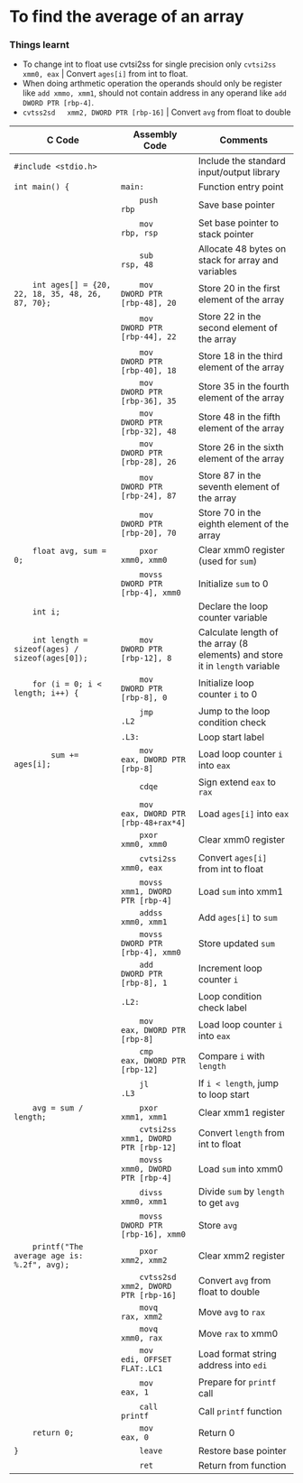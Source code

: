 # To find the average of an array


### Things learnt
  - To change int to float use cvtsi2ss for single precision only `cvtsi2ss  xmm0, eax` | Convert `ages[i]` from int to float.
  - When doing arthmetic operation the operands should only be register like `add xmmo, xmm1`, should not contain address in any operand like `add DWORD PTR [rbp-4]`.
  - `cvtss2sd   xmm2, DWORD PTR [rbp-16]` | Convert `avg` from float to double

| C Code | Assembly Code | Comments |
|--------|----------------|----------|
| `#include <stdio.h>` | | Include the standard input/output library |
| `int main() {` | `main:` | Function entry point |
| | `    push    rbp` | Save base pointer |
| | `    mov     rbp, rsp` | Set base pointer to stack pointer |
| | `    sub     rsp, 48` | Allocate 48 bytes on stack for array and variables |
| `    int ages[] = {20, 22, 18, 35, 48, 26, 87, 70};` | `    mov     DWORD PTR [rbp-48], 20` | Store 20 in the first element of the array |
| | `    mov     DWORD PTR [rbp-44], 22` | Store 22 in the second element of the array |
| | `    mov     DWORD PTR [rbp-40], 18` | Store 18 in the third element of the array |
| | `    mov     DWORD PTR [rbp-36], 35` | Store 35 in the fourth element of the array |
| | `    mov     DWORD PTR [rbp-32], 48` | Store 48 in the fifth element of the array |
| | `    mov     DWORD PTR [rbp-28], 26` | Store 26 in the sixth element of the array |
| | `    mov     DWORD PTR [rbp-24], 87` | Store 87 in the seventh element of the array |
| | `    mov     DWORD PTR [rbp-20], 70` | Store 70 in the eighth element of the array |
| `    float avg, sum = 0;` | `    pxor    xmm0, xmm0` | Clear xmm0 register (used for `sum`) |
| | `    movss   DWORD PTR [rbp-4], xmm0` | Initialize `sum` to 0 |
| `    int i;` | | Declare the loop counter variable |
| `    int length = sizeof(ages) / sizeof(ages[0]);` | `    mov     DWORD PTR [rbp-12], 8` | Calculate length of the array (8 elements) and store it in `length` variable |
| `    for (i = 0; i < length; i++) {` | `    mov     DWORD PTR [rbp-8], 0` | Initialize loop counter `i` to 0 |
| | `    jmp     .L2` | Jump to the loop condition check |
| | `.L3:` | Loop start label |
| `        sum += ages[i];` | `    mov     eax, DWORD PTR [rbp-8]` | Load loop counter `i` into `eax` |
| | `    cdqe` | Sign extend `eax` to `rax` |
| | `    mov     eax, DWORD PTR [rbp-48+rax*4]` | Load `ages[i]` into `eax` |
| | `    pxor    xmm0, xmm0` | Clear xmm0 register |
| | `    cvtsi2ss        xmm0, eax` | Convert `ages[i]` from int to float |
| | `    movss   xmm1, DWORD PTR [rbp-4]` | Load `sum` into xmm1 |
| | `    addss   xmm0, xmm1` | Add `ages[i]` to `sum` |
| | `    movss   DWORD PTR [rbp-4], xmm0` | Store updated `sum` |
| | `    add     DWORD PTR [rbp-8], 1` | Increment loop counter `i` |
| | `.L2:` | Loop condition check label |
| | `    mov     eax, DWORD PTR [rbp-8]` | Load loop counter `i` into `eax` |
| | `    cmp     eax, DWORD PTR [rbp-12]` | Compare `i` with `length` |
| | `    jl      .L3` | If `i < length`, jump to loop start |
| `    avg = sum / length;` | `    pxor    xmm1, xmm1` | Clear xmm1 register |
| | `    cvtsi2ss        xmm1, DWORD PTR [rbp-12]` | Convert `length` from int to float |
| | `    movss   xmm0, DWORD PTR [rbp-4]` | Load `sum` into xmm0 |
| | `    divss   xmm0, xmm1` | Divide `sum` by `length` to get `avg` |
| | `    movss   DWORD PTR [rbp-16], xmm0` | Store `avg` |
| `    printf("The average age is: %.2f", avg);` | `    pxor    xmm2, xmm2` | Clear xmm2 register |
| | `    cvtss2sd        xmm2, DWORD PTR [rbp-16]` | Convert `avg` from float to double |
| | `    movq    rax, xmm2` | Move `avg` to `rax` |
| | `    movq    xmm0, rax` | Move `rax` to xmm0 |
| | `    mov     edi, OFFSET FLAT:.LC1` | Load format string address into `edi` |
| | `    mov     eax, 1` | Prepare for `printf` call |
| | `    call    printf` | Call `printf` function |
| `    return 0;` | `    mov     eax, 0` | Return 0 |
| `}` | `    leave` | Restore base pointer |
| | `    ret` | Return from function |
